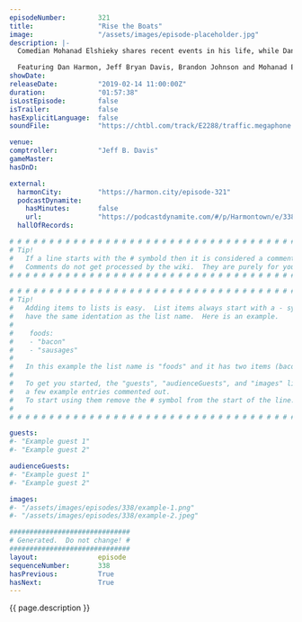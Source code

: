 ```yaml
---
episodeNumber:        321
title:                "Rise the Boats"
image:                "/assets/images/episode-placeholder.jpg"
description: |-
  Comedian Mohanad Elshieky shares recent events in his life, while Dan shares relatable tales of house shopping. Brandon Johnson is back, filling in for Spencer.

  Featuring Dan Harmon, Jeff Bryan Davis, Brandon Johnson and Mohanad Elshieky.
showDate:             
releaseDate:          "2019-02-14 11:00:00Z"
duration:             "01:57:38"
isLostEpisode:        false
isTrailer:            false
hasExplicitLanguage:  false
soundFile:            "https://chtbl.com/track/E2288/traffic.megaphone.fm/STA5039539011.mp3?updated=1596564385"

venue:                
comptroller:          "Jeff B. Davis"
gameMaster:           
hasDnD:               

external:
  harmonCity:         "https://harmon.city/episode-321"
  podcastDynamite:
    hasMinutes:       false
    url:              "https://podcastdynamite.com/#/p/Harmontown/e/338/321"
  hallOfRecords:      

# # # # # # # # # # # # # # # # # # # # # # # # # # # # # # # # # # # # # # # # # # # # #
# Tip!
#   If a line starts with the # symbold then it is considered a comment.
#   Comments do not get processed by the wiki.  They are purely for your information.
# # # # # # # # # # # # # # # # # # # # # # # # # # # # # # # # # # # # # # # # # # # # #

# # # # # # # # # # # # # # # # # # # # # # # # # # # # # # # # # # # # # # # # # # # # #
# Tip!
#   Adding items to lists is easy.  List items always start with a - symbol and have
#   have the same identation as the list name.  Here is an example.
#
#    foods:
#    - "bacon"
#    - "sausages"
#
#   In this example the list name is "foods" and it has two items (bacon, and sausages).
#
#   To get you started, the "guests", "audienceGuests", and "images" lists below have
#   a few example entries commented out.
#   To start using them remove the # symbol from the start of the line.
#
# # # # # # # # # # # # # # # # # # # # # # # # # # # # # # # # # # # # # # # # # # # # #

guests:
#- "Example guest 1"
#- "Example guest 2"

audienceGuests:
#- "Example guest 1"
#- "Example guest 2"

images:
#- "/assets/images/episodes/338/example-1.png"
#- "/assets/images/episodes/338/example-2.jpeg"

##############################
# Generated.  Do not change! #
##############################
layout:               episode
sequenceNumber:       338
hasPrevious:          True
hasNext:              True
---
```


<!-- The episode description will be rendered here -->
{{ page.description }}

<!-- Add your content BELOW here -->
<!-- vvvvvvvvvvvvvvvvvvvvvvvvvvv -->




<!-- ^^^^^^^^^^^^^^^^^^^^^^^^^^^ -->
<!-- Add your content ABOVE here -->

<!-- The episode gallery will be rendered here -->